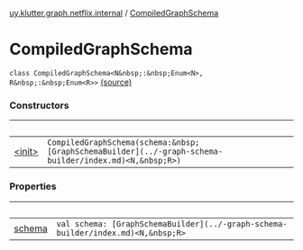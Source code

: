 [uy.klutter.graph.netflix.internal](../index.md) / [CompiledGraphSchema](.)


# CompiledGraphSchema
`class CompiledGraphSchema<N&nbsp;:&nbsp;Enum<N>, R&nbsp;:&nbsp;Enum<R>>` [(source)](https://github.com/kohesive/klutter/blob/master/netflix-graph-jdk6/src/main/kotlin/uy/klutter/graph/netflix/internal/Building.kt#L12)



### Constructors

|&nbsp;|&nbsp;|
|---|---|
| [&lt;init&gt;](-init-.md) | `CompiledGraphSchema(schema:&nbsp;[GraphSchemaBuilder](../-graph-schema-builder/index.md)<N,&nbsp;R>)` |

### Properties

|&nbsp;|&nbsp;|
|---|---|
| [schema](schema.md) | `val schema: [GraphSchemaBuilder](../-graph-schema-builder/index.md)<N,&nbsp;R>` |
